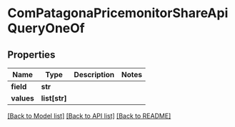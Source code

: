 # ComPatagonaPricemonitorShareApiQueryOneOf

## Properties
Name | Type | Description | Notes
------------ | ------------- | ------------- | -------------
**field** | **str** |  | 
**values** | **list[str]** |  | 

[[Back to Model list]](../README.md#documentation-for-models) [[Back to API list]](../README.md#documentation-for-api-endpoints) [[Back to README]](../README.md)


